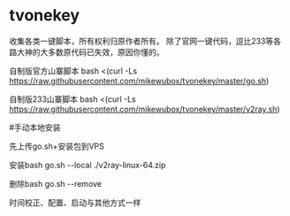 # tvonekey
收集各类一键脚本，所有权利归原作者所有。
除了官网一键代码，逗比233等各路大神的大多数原代码已失效，原因你懂的。

自制版官方山寨脚本
bash <(curl -Ls https://raw.githubusercontent.com/mikewubox/tvonekey/master/go.sh)

自制版233山寨脚本
bash <(curl -Ls https://raw.githubusercontent.com/mikewubox/tvonekey/master/v2ray.sh)


#手动本地安装

先上传go.sh+安装包到VPS

安装bash go.sh --local ./v2ray-linux-64.zip

删除bash go.sh --remove

时间校正、配置、启动与其他方式一样
